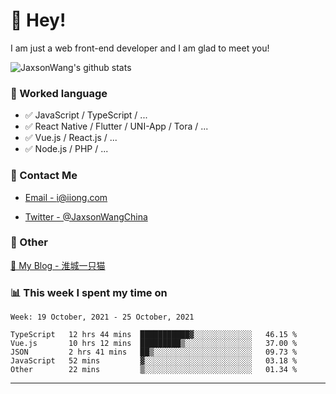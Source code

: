 # 👋 Hey!

I am just a web front-end developer and I am glad to meet you!

![JaxsonWang's github stats](https://github-readme-stats.vercel.app/api?username=JaxsonWang&&show_icons=true&&title_color=1abc9c&&icon_color=1abc9c)


### 📝 Worked language

- ✅ JavaScript / TypeScript / ...
- ✅ React Native / Flutter / UNI-App / Tora / ...
- ✅ Vue.js / React.js / ...
- ✅ Node.js / PHP / ...

### 📮 Contact Me

- [Email - i@iiong.com](mailto:i@iiong.com)

- [Twitter - @JaxsonWangChina](https://twitter.com/JaxsonWangChina)

### 🤪 Other

[📌 My Blog - 淮城一只猫](https://iiong.com)

### 📊 This week I spent my time on

<!--START_SECTION:waka-->
```text
Week: 19 October, 2021 - 25 October, 2021

TypeScript   12 hrs 44 mins  ███████████▓░░░░░░░░░░░░░   46.15 % 
Vue.js       10 hrs 12 mins  █████████▒░░░░░░░░░░░░░░░   37.00 % 
JSON         2 hrs 41 mins   ██▒░░░░░░░░░░░░░░░░░░░░░░   09.73 % 
JavaScript   52 mins         ▓░░░░░░░░░░░░░░░░░░░░░░░░   03.18 % 
Other        22 mins         ▒░░░░░░░░░░░░░░░░░░░░░░░░   01.34 % 
```
<!--END_SECTION:waka-->

---
